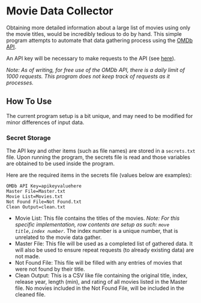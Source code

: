 # Movie Data Collector

Obtaining more detailed information about a large list of movies using only the movie titles, would be incredibly tedious to do by hand. This simple program attempts to automate that data gathering process using the [OMDb API](https://www.omdbapi.com/).

An API key will be necessary to make requests to the API (see [here](https://www.omdbapi.com/apikey.aspx)). 

*Note: As of writing, for free use of the OMDb API, there is a daily limit of 1000 requests. This program does not keep track of requests as it processes.*

## How To Use

The current program setup is a bit unique, and may need to be modified for minor differences of input data.

### Secret Storage

The API key and other items (such as file names) are stored in a `secrets.txt` file. Upon running the program, the secrets file is read and those variables are obtained to be used inside the program. 

Here are the required items in the secrets file (values below are examples):
```
OMDb API Key=apikeyvaluehere
Master File=Master.txt
Movie List=Movies.txt
Not Found File=Not Found.txt
Clean Output=clean.txt
```

- Movie List: This file contains the titles of the movies. *Note: For this specific implementation, row contents are setup as such: `move title,index number`*. The index number is a unique number, that is unrelated to the movie data gather. 
- Master File: This file will be used as a completed list of gathered data. It will also be used to ensure repeat requests (to already existing data) are not made. 
- Not Found File: This file will be filled with any entries of movies that were not found by their title. 
- Clean Output: This is a CSV like file containing the original title, index, release year, length (min), and rating of all movies listed in the Master file. No movies included in the Not Found File, will be included in the cleaned file. 
